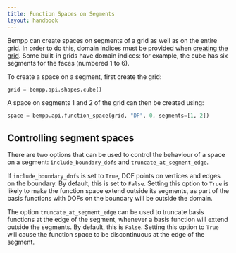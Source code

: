 ```yaml
---
title: Function Spaces on Segments
layout: handbook
---
```

Bempp can create spaces on segments of a grid as well as on the entire grid.
In order to do this, domain indices must be provided when [creating the grid](creating_grids.md).
Some built-in grids have domain indices: for example, the cube has six segments
for the faces (numbered 1 to 6).

To create a space on a segment, first create the grid:
```python
grid = bempp.api.shapes.cube()
```

A space on segments 1 and 2 of the grid can then be created using:
```python
space = bempp.api.function_space(grid, "DP", 0, segments=[1, 2])
```

## Controlling segment spaces
There are two options that can be used to control the behaviour of a space on a segment:
`include_boundary_dofs` and `truncate_at_segment_edge`.

If `include_boundary_dofs` is set to `True`, DOF points on vertices and edges on the boundary.
By default, this is set to `False`. Setting this option to `True` is likely to make the
function space extend outside its segments, as part of the basis functions with DOFs on the
boundary will be outside the domain.

The option `truncate_at_segment_edge` can be used to truncate basis functions at the edge of the
segment, whenever a basis function will extend outside the segments. By default, this is `False`.
Setting this option to `True` will cause the function space to be discontinuous at the edge
of the segment.
